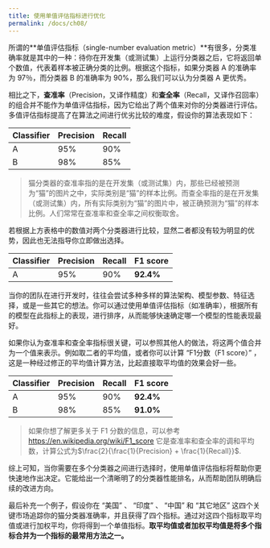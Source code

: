 ```yaml
---
title: 使用单值评估指标进行优化
permalink: /docs/ch08/
---
```


所谓的**单值评估指标（single-number evaluation metric）**有很多，分类准确率就是其中的一种：待你在开发集（或测试集）上运行分类器之后，它将返回单个数值，代表着样本被正确分类的比例。根据这个指标，如果分类器 A 的准确率为 97％，而分类器 B 的准确率为 90%，那么我们可以认为分类器 A 更优秀。

相比之下，**查准率**（Precision，又译作精度）和**查全率**（Recall，又译作召回率）的组合并不能作为单值评估指标，因为它给出了两个值来对你的分类器进行评估。多值评估指标提高了在算法之间进行优劣比较的难度，假设你的算法表现如下：

| Classifier | Precision | Recall |
| ---------- | --------- | ------ |
| A          | 95%       | 90%    |
| B          | 98%       | 85%    |

> 猫分类器的查准率指的是在开发集（或测试集）内，那些已经被预测为“猫”的图片之中，实际类别是“猫”的样本比例。而查全率指的是在开发集（或测试集）内，所有实际类别为“猫”的图片中，被正确预测为“猫”的样本比例。人们常常在查准率和查全率之间权衡取舍。

若根据上方表格中的数值对两个分类器进行比较，显然二者都没有较为明显的优势，因此也无法指导你立即做出选择。

| Classifier | Precision | Recall | F1 score  |
| ---------- | --------- | ------ | --------- |
| A          | 95%       | 90%    | **92.4%** |

当你的团队在进行开发时，往往会尝试多种多样的算法架构、模型参数、特征选择，或是一些其它的想法。你可以通过使用单值评估指标（如准确率），根据所有的模型在此指标上的表现，进行排序，从而能够快速确定哪一个模型的性能表现最好。

如果你认为查准率和查全率指标很关键，可以参照其他人的做法，将这两个值合并为一个值来表示。例如取二者的平均值，或者你可以计算 “F1分数（F1 score）” ，这是一种经过修正的平均值计算方法，比起直接取平均值的效果会好一些。

| Classifier | Precision | Recall | F1 score  |
| ---------- | --------- | ------ | --------- |
| A          | 95%       | 90%    | **92.4%** |
| B          | 98%       | 85%    | **91.0%** |

> 如果你想了解更多关于 F1 分数的信息，可以参考  <https://en.wikipedia.org/wiki/F1_score> 它是查准率和查全率的调和平均数，计算公式为$\frac{2}{\frac{1}{Precision} + \frac{1}{Recall}}$.

综上可知，当你需要在多个分类器之间进行选择时，使用单值评估指标将帮助你更快速地作出决定。它能给出一个清晰明了的分类器性能排名，从而帮助团队明确后续的改进方向。

最后补充一个例子，假设你在 “美国” 、 “印度” 、 “中国” 和 “其它地区” 这四个关键市场追踪你的猫分类器准确率，并且获得了四个指标。通过对这四个指标取平均值或进行加权平均，你将得到一个单值指标。**取平均值或者加权平均值是将多个指标合并为一个指标的最常用方法之一。**
